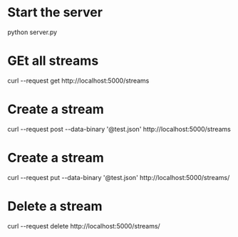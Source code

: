 
Start the server
================
python server.py


GEt all streams
===============

curl --request get http://localhost:5000/streams

Create a stream
================
curl --request post --data-binary '@test.json' http://localhost:5000/streams

Create a stream
================
curl --request put --data-binary '@test.json' http://localhost:5000/streams/<id>

Delete a stream
===============
curl --request delete http://localhost:5000/streams/<id>
